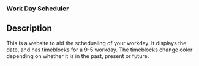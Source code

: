 ### Work Day Scheduler

## Description

This is a website to aid the schedualing of your workday. It displays the date, and has timeblocks for a 9-5 workday. The timeblocks change color depending on whether it is in the past, present or future.
